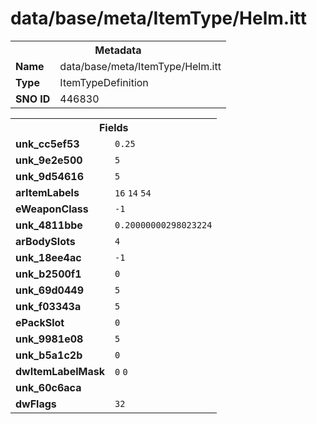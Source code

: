 <h1>data/base/meta/ItemType/Helm.itt</h1><table><tr><th colspan="100%">Metadata</th></tr><tr><td><b>Name</b></td><td>data/base/meta/ItemType/Helm.itt</td></tr><tr><td><b>Type</b></td><td>ItemTypeDefinition</td></tr><tr><td><b>SNO ID</b></td><td>446830</td></tr></table>

<table><tr><th colspan="100%">Fields</th></tr><tr><td><b>unk_cc5ef53</b></td><td><code>0.25</code></td></tr><tr><td><b>unk_9e2e500</b></td><td><code>5</code></td></tr><tr><td><b>unk_9d54616</b></td><td><code>5</code></td></tr><tr><td><b>arItemLabels</b></td><td><code>16</code>
<code>14</code>
<code>54</code>
</td></tr><tr><td><b>eWeaponClass</b></td><td><code>-1</code></td></tr><tr><td><b>unk_4811bbe</b></td><td><code>0.20000000298023224</code></td></tr><tr><td><b>arBodySlots</b></td><td><code>4</code>
</td></tr><tr><td><b>unk_18ee4ac</b></td><td><code>-1</code></td></tr><tr><td><b>unk_b2500f1</b></td><td><code>0</code></td></tr><tr><td><b>unk_69d0449</b></td><td><code>5</code></td></tr><tr><td><b>unk_f03343a</b></td><td><code>5</code></td></tr><tr><td><b>ePackSlot</b></td><td><code>0</code></td></tr><tr><td><b>unk_9981e08</b></td><td><code>5</code></td></tr><tr><td><b>unk_b5a1c2b</b></td><td><code>0</code></td></tr><tr><td><b>dwItemLabelMask</b></td><td><code>0</code>
<code>0</code>
</td></tr><tr><td><b>unk_60c6aca</b></td><td></td></tr><tr><td><b>dwFlags</b></td><td><code>32</code></td></tr></table>

